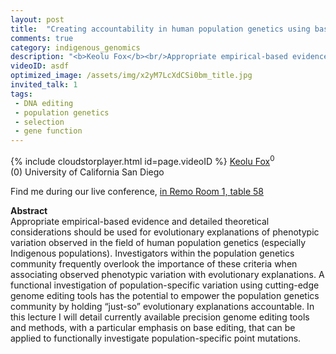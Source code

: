 ```yaml
---
layout: post
title:  "Creating accountability in human population genetics using base editing tools"
comments: true
category: indigenous_genomics
description: "<b>Keolu Fox</b><br/>Appropriate empirical-based evidence and detailed ..."
videoID: asdf
optimized_image: /assets/img/x2yM7LcXdCSi0bm_title.jpg
invited_talk: 1
tags:
 - DNA editing
 - population genetics
 - selection
 - gene function
---
```

{% include cloudstorplayer.html id=page.videoID %}
<u>Keolu Fox</u><sup>0</sup><br/>
\(0\) University of California San Diego

Find me during our live conference, [in Remo Room 1, table 58](https://remo.co)

<b>Abstract</b><br/>
Appropriate empirical-based evidence and detailed theoretical considerations should be used for evolutionary explanations of phenotypic variation observed in the field of human population genetics \(especially Indigenous populations\). Investigators within the population genetics community frequently overlook the importance of these criteria when associating observed phenotypic variation with evolutionary explanations. A functional investigation of population-specific variation using cutting-edge genome editing tools has the potential to empower the population genetics community by holding “just-so” evolutionary explanations accountable. In this lecture I will detail currently available precision genome editing tools and methods, with a particular emphasis on base editing, that can be applied to functionally investigate population-specific point mutations.
